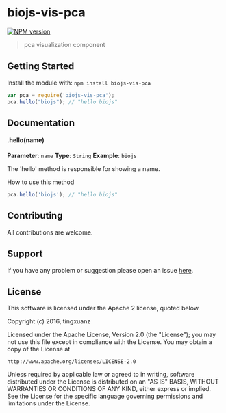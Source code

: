 # biojs-vis-pca

[![NPM version](http://img.shields.io/npm/v/biojs-vis-pca.svg)](https://www.npmjs.org/package/biojs-vis-pca) 

> pca visualization component

## Getting Started
Install the module with: `npm install biojs-vis-pca`

```javascript
var pca = require('biojs-vis-pca');
pca.hello("biojs"); // "hello biojs"
```

## Documentation

#### .hello(name)

**Parameter**: `name`
**Type**: `String`
**Example**: `biojs`

The 'hello' method is responsible for showing a name.

How to use this method

```javascript
pca.hello('biojs'); // "hello biojs"
```

## Contributing

All contributions are welcome.

## Support

If you have any problem or suggestion please open an issue [here](https://github.com/tingxuanz/biojs-vis-pca/issues).

## License 
This software is licensed under the Apache 2 license, quoted below.

Copyright (c) 2016, tingxuanz

Licensed under the Apache License, Version 2.0 (the "License"); you may not
use this file except in compliance with the License. You may obtain a copy of
the License at

    http://www.apache.org/licenses/LICENSE-2.0

Unless required by applicable law or agreed to in writing, software
distributed under the License is distributed on an "AS IS" BASIS, WITHOUT
WARRANTIES OR CONDITIONS OF ANY KIND, either express or implied. See the
License for the specific language governing permissions and limitations under
the License.
